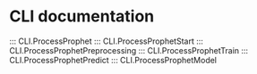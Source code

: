 # CLI documentation 
::: CLI.ProcessProphet
::: CLI.ProcessProphetStart
::: CLI.ProcessProphetPreprocessing
::: CLI.ProcessProphetTrain
::: CLI.ProcessProphetPredict
::: CLI.ProcessProphetModel